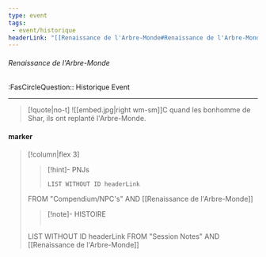 ```yaml
---
type: event
tags:
 - event/historique
headerLink: "[[Renaissance de l'Arbre-Monde#Renaissance de l'Arbre-Monde]]"
---
```


###### Renaissance de l'Arbre-Monde
<span class="sub2">:FasCircleQuestion:: Historique Event</span>
___

> [!quote|no-t]
>![[embed.jpg|right wm-sm]]C quand les bonhomme de Shar, ils ont replanté l'Arbre-Monde. 
<span class="clearfix"></span>

#### marker
> [!column|flex 3]
>>[!hint]- PNJs
>>```dataview
>>LIST WITHOUT ID headerLink
>FROM "Compendium/NPC's" AND [[Renaissance de l'Arbre-Monde]]
>
>>[!note]- HISTOIRE
>>```dataview
>LIST WITHOUT ID headerLink
>FROM "Session Notes" AND [[Renaissance de l'Arbre-Monde]]